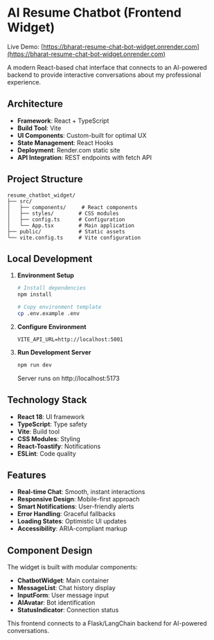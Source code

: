 # AI Resume Chatbot (Frontend Widget)

Live Demo: [https://bharat-resume-chat-bot-widget.onrender.com](https://bharat-resume-chat-bot-widget.onrender.com)

A modern React-based chat interface that connects to an AI-powered backend to provide interactive conversations about my professional experience.

## Architecture

- **Framework**: React + TypeScript
- **Build Tool**: Vite
- **UI Components**: Custom-built for optimal UX
- **State Management**: React Hooks
- **Deployment**: Render.com static site
- **API Integration**: REST endpoints with fetch API

## Project Structure

```
resume_chatbot_widget/
├── src/
│   ├── components/     # React components
│   ├── styles/        # CSS modules
│   ├── config.ts      # Configuration
│   └── App.tsx        # Main application
├── public/            # Static assets
└── vite.config.ts     # Vite configuration
```

## Local Development

1. **Environment Setup**

   ```bash
   # Install dependencies
   npm install

   # Copy environment template
   cp .env.example .env
   ```

2. **Configure Environment**

   ```
   VITE_API_URL=http://localhost:5001
   ```

3. **Run Development Server**
   ```bash
   npm run dev
   ```
   Server runs on http://localhost:5173

## Technology Stack

- **React 18**: UI framework
- **TypeScript**: Type safety
- **Vite**: Build tool
- **CSS Modules**: Styling
- **React-Toastify**: Notifications
- **ESLint**: Code quality

## Features

- **Real-time Chat**: Smooth, instant interactions
- **Responsive Design**: Mobile-first approach
- **Smart Notifications**: User-friendly alerts
- **Error Handling**: Graceful fallbacks
- **Loading States**: Optimistic UI updates
- **Accessibility**: ARIA-compliant markup

## Component Design

The widget is built with modular components:

- **ChatbotWidget**: Main container
- **MessageList**: Chat history display
- **InputForm**: User message input
- **AIAvatar**: Bot identification
- **StatusIndicator**: Connection status

This frontend connects to a Flask/LangChain backend for AI-powered conversations.
